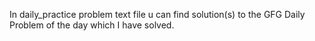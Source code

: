 In daily_practice problem text file u can find solution(s) to the GFG Daily Problem of the day which I have solved.


